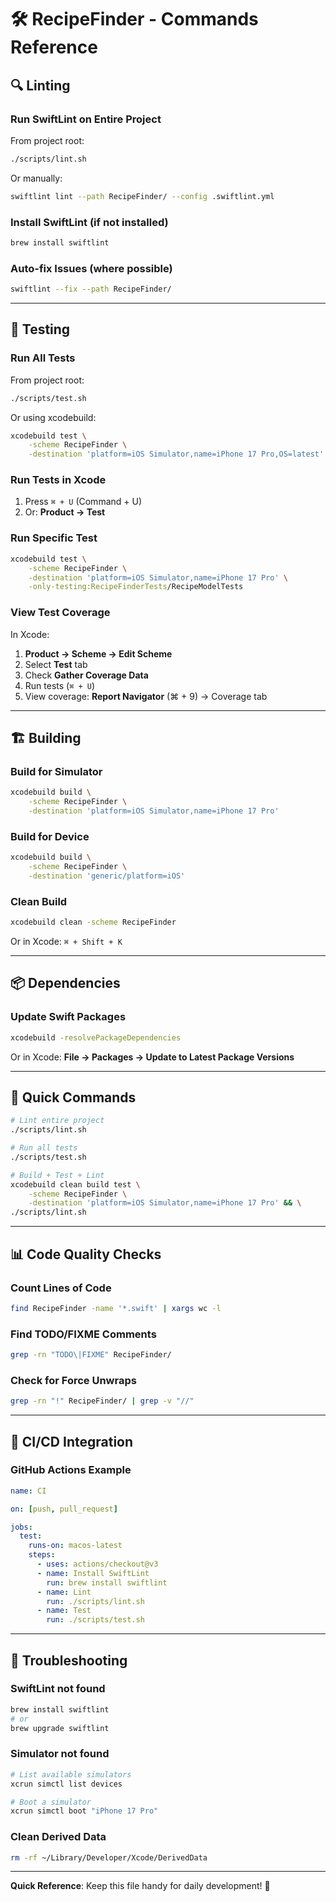 # 🛠️ RecipeFinder - Commands Reference

## 🔍 Linting

### Run SwiftLint on Entire Project

From project root:
```bash
./scripts/lint.sh
```

Or manually:
```bash
swiftlint lint --path RecipeFinder/ --config .swiftlint.yml
```

### Install SwiftLint (if not installed)
```bash
brew install swiftlint
```

### Auto-fix Issues (where possible)
```bash
swiftlint --fix --path RecipeFinder/
```

---

## 🧪 Testing

### Run All Tests

From project root:
```bash
./scripts/test.sh
```

Or using xcodebuild:
```bash
xcodebuild test \
    -scheme RecipeFinder \
    -destination 'platform=iOS Simulator,name=iPhone 17 Pro,OS=latest'
```

### Run Tests in Xcode
1. Press `⌘ + U` (Command + U)
2. Or: **Product → Test**

### Run Specific Test
```bash
xcodebuild test \
    -scheme RecipeFinder \
    -destination 'platform=iOS Simulator,name=iPhone 17 Pro' \
    -only-testing:RecipeFinderTests/RecipeModelTests
```

### View Test Coverage
In Xcode:
1. **Product → Scheme → Edit Scheme**
2. Select **Test** tab
3. Check **Gather Coverage Data**
4. Run tests (`⌘ + U`)
5. View coverage: **Report Navigator** (⌘ + 9) → Coverage tab

---

## 🏗️ Building

### Build for Simulator
```bash
xcodebuild build \
    -scheme RecipeFinder \
    -destination 'platform=iOS Simulator,name=iPhone 17 Pro'
```

### Build for Device
```bash
xcodebuild build \
    -scheme RecipeFinder \
    -destination 'generic/platform=iOS'
```

### Clean Build
```bash
xcodebuild clean -scheme RecipeFinder
```

Or in Xcode: `⌘ + Shift + K`

---

## 📦 Dependencies

### Update Swift Packages
```bash
xcodebuild -resolvePackageDependencies
```

Or in Xcode: **File → Packages → Update to Latest Package Versions**

---

## 🚀 Quick Commands

```bash
# Lint entire project
./scripts/lint.sh

# Run all tests
./scripts/test.sh

# Build + Test + Lint
xcodebuild clean build test \
    -scheme RecipeFinder \
    -destination 'platform=iOS Simulator,name=iPhone 17 Pro' && \
./scripts/lint.sh
```

---

## 📊 Code Quality Checks

### Count Lines of Code
```bash
find RecipeFinder -name '*.swift' | xargs wc -l
```

### Find TODO/FIXME Comments
```bash
grep -rn "TODO\|FIXME" RecipeFinder/
```

### Check for Force Unwraps
```bash
grep -rn "!" RecipeFinder/ | grep -v "//"
```

---

## 🎯 CI/CD Integration

### GitHub Actions Example
```yaml
name: CI

on: [push, pull_request]

jobs:
  test:
    runs-on: macos-latest
    steps:
      - uses: actions/checkout@v3
      - name: Install SwiftLint
        run: brew install swiftlint
      - name: Lint
        run: ./scripts/lint.sh
      - name: Test
        run: ./scripts/test.sh
```

---

## 🔧 Troubleshooting

### SwiftLint not found
```bash
brew install swiftlint
# or
brew upgrade swiftlint
```

### Simulator not found
```bash
# List available simulators
xcrun simctl list devices

# Boot a simulator
xcrun simctl boot "iPhone 17 Pro"
```

### Clean Derived Data
```bash
rm -rf ~/Library/Developer/Xcode/DerivedData
```

---

**Quick Reference**: Keep this file handy for daily development! 🚀
